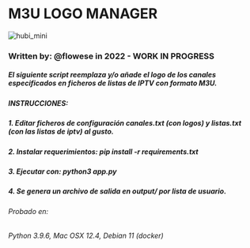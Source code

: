 # M3U LOGO MANAGER
![hubi_mini](https://user-images.githubusercontent.com/11386860/179780555-9860eebb-2e3f-4a34-87d8-2fc1e04ba35a.png)
### Written by: @flowese in 2022 - WORK IN PROGRESS

##### El siguiente script reemplaza y/o añade el logo de los canales especificados en ficheros de listas de IPTV con formato M3U.

##### INSTRUCCIONES:
##### 1. Editar ficheros de configuración canales.txt (con logos) y listas.txt (con las listas de iptv) al gusto.
##### 2. Instalar requerimientos: pip install -r requirements.txt
##### 3. Ejecutar con: python3 app.py
##### 4. Se genera un archivo de salida en output/ por lista de usuario.

###### Probado en:
###### Python 3.9.6, Mac OSX 12.4, Debian 11 (docker)

